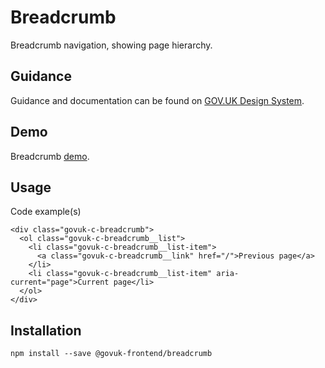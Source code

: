 # Breadcrumb

Breadcrumb navigation, showing page hierarchy.

## Guidance

Guidance and documentation can be found on [GOV.UK Design System](linkgoeshere).

## Demo

Breadcrumb [demo](breadcrumb.html).

## Usage

Code example(s)

```
<div class="govuk-c-breadcrumb">
  <ol class="govuk-c-breadcrumb__list">
    <li class="govuk-c-breadcrumb__list-item">
      <a class="govuk-c-breadcrumb__link" href="/">Previous page</a>
    </li>
    <li class="govuk-c-breadcrumb__list-item" aria-current="page">Current page</li>
  </ol>
</div>

```



## Installation

```
npm install --save @govuk-frontend/breadcrumb
```

